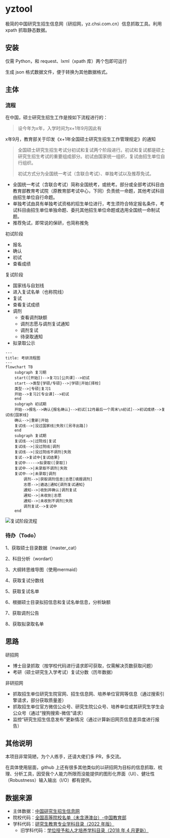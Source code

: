 # yztool

极简的中国研究生招生信息网（研招网，yz.chsi.com.cn）信息抓取工具。利用 xpath 抓取静态数据。

## 安装

仅需 Python，和 request、lxml（xpath 库）两个包即可运行

生成 json 格式数据文件，便于转换为其他数据格式。

## 主体

### 流程

在中国，硕士研究生招生工作是按如下流程进行的：

>设今年为x年，入学时间为x+1年9月因此有

x年9月，教育部关于印发《x+1年全国硕士研究生招生工作管理规定》的通知

>全国硕士研究生招生考试分初试和复试两个阶段进行。初试和复试都是硕士研究生招生考试的重要组成部分。初试由国家统一组织，复试由招生单位自行组织。
>
>初试方式分为全国统一考试（含联合考试）、单独考试以及推荐免试。

- 全国统一考试（含联合考试）简称全国统考，或统考。部分或全部考试科目由教育部教育考试院（原教育部考试中心，下同）负责统一命题，其他考试科目由招生单位自行命题。
- 单独考试由具有单独考试资格的招生单位进行，考生须符合特定报名条件，考试科目由招生单位单独命题、委托其他招生单位命题或选用全国统一命制试题。
- 推荐免试，即常说的保研，也简称推免

初试阶段

- 报名
- 确认
- 初试
- 查看成绩

复试阶段

- 国家线与自划线
- 进入复试名单（也称院线）
- 复试
- 查看复试成绩
- 调剂
  - 查看调剂缺额
  - 调剂志愿与调剂复试通知
  - 调剂复试
  - 待录取通知
- 拟录取公示

```mermaid
---
title: 考研流程图
---
flowchart TB
    subgraph 复习期
    start([开始])-->复习1[公共课]-->初试
    start-->类型{学硕/专硕}-->|学硕|开始[择校]
    类型-->|专硕|复习1
    开始-->复习2[专业课]-->初试
    end
    subgraph 初试期
    开始-->报名-->确认{报名确认}-->初试[12月最后一个周末\n初试]-->初试成绩-->复试线{国家线}
    确认-->|重新|开始
    复试线-->|没过国家线|失败([另寻出路])
    end
    subgraph 复试期
    复试线-->|过院线|复试
    复试线-->|没过院线|调剂
    复试线-->|没过院线不调剂|失败
    复试-->复试中{复试结果}
    复试中----->拟录取([录取])
    复试中-->|未录取不调剂|失败
    复试中-->|未录取|调剂
        调剂-->|获取调剂信息|志愿[填报调剂]
        志愿-->|遴选|通知{调剂复试通知}
        通知-->|收到并确认|调剂复试
        通知-->|未收到|志愿
        通知-->|未收到不调剂|失败
        调剂复试-->复试中
    end
```

![复试阶段流程](https://t1.chei.com.cn/theme/1772399993/6.jpg)

### 待办（Todo）

1、获取硕士目录数据（master_cat）

2、科目分析（wordart）

3、大纲转思维导图（使用mermaid）

4、获取复试分数线

5、获取复试名单

6、根据硕士目录拟招信息和复试名单信息，分析缺额

7、获取调剂公告

8、获取拟录取名单

## 思路

研招网

- 博士目录抓取（按学校代码进行请求即可获取，仅需解决页数获取问题）
- 考研（硕士研究生入学考试）复试分数（历年数据）

非研招网

- 抓取招生单位研究生院官网、招生信息网、培养单位官网等信息（通过搜索引擎请求，部分获取质量差）
- 抓取招生单位官方微信公众号、研究生院公众号、培养单位或其研究生学生会公众号（通过“搜狗搜索-微信”请求）
- 监控“研究生招生信息发布”更新情况（通过计算新旧网页信息差异度进行报告）

## 其他说明

本项目非常简陋，为个人练手，还请大佬们多 PR，多交流。

在具体使用层面，github 上还有很多其他类似的以研招网为目标的信息抓取、梳理、分析工具，因受我个人能力所限而没能提供的图形化界面（UI）、健壮性（Robustness）输入输出（I/O）都有提供。

## 数据来源

- 主体数据：[中国研究生招生信息网](https://yz.chsi.com.cn)
- 院校代码：[全国高等院校名单（未含港澳台）-中国教育部](https://hudong.moe.gov.cn/qggxmd/)
- 学科代码：[研究生教育专业学科目录（2022 年版）](http://www.moe.gov.cn/srcsite/A22/moe_833/202209/t20220914_660828.html)
  - 旧学科代码：[学位授予和人才培养学科目录（2018 年 4 月更新）](http://www.moe.gov.cn/jyb_sjzl/ziliao/A22/201804/t20180419_333655.html)
